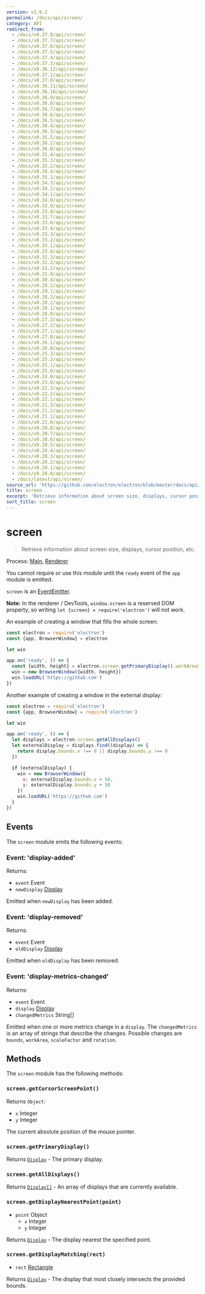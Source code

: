 ```yaml
---
version: v1.6.2
permalink: /docs/api/screen/
category: API
redirect_from:
  - /docs/v0.37.8/api/screen/
  - /docs/v0.37.7/api/screen/
  - /docs/v0.37.6/api/screen/
  - /docs/v0.37.5/api/screen/
  - /docs/v0.37.4/api/screen/
  - /docs/v0.37.3/api/screen/
  - /docs/v0.36.12/api/screen/
  - /docs/v0.37.1/api/screen/
  - /docs/v0.37.0/api/screen/
  - /docs/v0.36.11/api/screen/
  - /docs/v0.36.10/api/screen/
  - /docs/v0.36.9/api/screen/
  - /docs/v0.36.8/api/screen/
  - /docs/v0.36.7/api/screen/
  - /docs/v0.36.6/api/screen/
  - /docs/v0.36.5/api/screen/
  - /docs/v0.36.4/api/screen/
  - /docs/v0.36.3/api/screen/
  - /docs/v0.35.5/api/screen/
  - /docs/v0.36.2/api/screen/
  - /docs/v0.36.0/api/screen/
  - /docs/v0.35.4/api/screen/
  - /docs/v0.35.3/api/screen/
  - /docs/v0.35.2/api/screen/
  - /docs/v0.34.4/api/screen/
  - /docs/v0.35.1/api/screen/
  - /docs/v0.34.3/api/screen/
  - /docs/v0.34.2/api/screen/
  - /docs/v0.34.1/api/screen/
  - /docs/v0.34.0/api/screen/
  - /docs/v0.33.9/api/screen/
  - /docs/v0.33.8/api/screen/
  - /docs/v0.33.7/api/screen/
  - /docs/v0.33.6/api/screen/
  - /docs/v0.33.4/api/screen/
  - /docs/v0.33.3/api/screen/
  - /docs/v0.33.2/api/screen/
  - /docs/v0.33.1/api/screen/
  - /docs/v0.33.0/api/screen/
  - /docs/v0.32.3/api/screen/
  - /docs/v0.32.2/api/screen/
  - /docs/v0.31.2/api/screen/
  - /docs/v0.31.0/api/screen/
  - /docs/v0.30.4/api/screen/
  - /docs/v0.29.2/api/screen/
  - /docs/v0.29.1/api/screen/
  - /docs/v0.28.3/api/screen/
  - /docs/v0.28.2/api/screen/
  - /docs/v0.28.1/api/screen/
  - /docs/v0.28.0/api/screen/
  - /docs/v0.27.3/api/screen/
  - /docs/v0.27.2/api/screen/
  - /docs/v0.27.1/api/screen/
  - /docs/v0.27.0/api/screen/
  - /docs/v0.26.1/api/screen/
  - /docs/v0.26.0/api/screen/
  - /docs/v0.25.3/api/screen/
  - /docs/v0.25.2/api/screen/
  - /docs/v0.25.1/api/screen/
  - /docs/v0.25.0/api/screen/
  - /docs/v0.24.0/api/screen/
  - /docs/v0.23.0/api/screen/
  - /docs/v0.22.3/api/screen/
  - /docs/v0.22.2/api/screen/
  - /docs/v0.22.1/api/screen/
  - /docs/v0.21.3/api/screen/
  - /docs/v0.21.2/api/screen/
  - /docs/v0.21.1/api/screen/
  - /docs/v0.21.0/api/screen/
  - /docs/v0.20.8/api/screen/
  - /docs/v0.20.7/api/screen/
  - /docs/v0.20.6/api/screen/
  - /docs/v0.20.5/api/screen/
  - /docs/v0.20.4/api/screen/
  - /docs/v0.20.3/api/screen/
  - /docs/v0.20.2/api/screen/
  - /docs/v0.20.1/api/screen/
  - /docs/v0.20.0/api/screen/
  - /docs/latest/api/screen/
source_url: 'https://github.com/electron/electron/blob/master/docs/api/screen.md'
title: screen
excerpt: 'Retrieve information about screen size, displays, cursor position, etc.'
sort_title: screen
---
```



<!--

Greetings, Electron hacker!

This file is generated automatically, so it should not be edited.

To make changes, head over to the electron/electron repository:

https://github.com/electron/electron/blob/master/docs/api/screen.md

-->

# screen

> Retrieve information about screen size, displays, cursor position, etc.

Process: [Main]({{site.baseurl}}/docs/glossary#main-process), [Renderer]({{site.baseurl}}/docs/glossary#renderer-process)

You cannot require or use this module until the `ready` event of the `app` module is emitted.

`screen` is an [EventEmitter](https://nodejs.org/api/events.html#events_class_eventemitter).

**Note:** In the renderer / DevTools, `window.screen` is a reserved DOM property, so writing `let {screen} = require('electron')` will not work.

An example of creating a window that fills the whole screen:

```javascript
const electron = require('electron')
const {app, BrowserWindow} = electron

let win

app.on('ready', () => {
  const {width, height} = electron.screen.getPrimaryDisplay().workAreaSize
  win = new BrowserWindow({width, height})
  win.loadURL('https://github.com')
})
```

Another example of creating a window in the external display:

```javascript
const electron = require('electron')
const {app, BrowserWindow} = require('electron')

let win

app.on('ready', () => {
  let displays = electron.screen.getAllDisplays()
  let externalDisplay = displays.find((display) => {
    return display.bounds.x !== 0 || display.bounds.y !== 0
  })

  if (externalDisplay) {
    win = new BrowserWindow({
      x: externalDisplay.bounds.x + 50,
      y: externalDisplay.bounds.y + 50
    })
    win.loadURL('https://github.com')
  }
})
```

## Events

The `screen` module emits the following events:

### Event: 'display-added'

Returns:

*   `event` Event
*   `newDisplay` [Display]({{site.baseurl}}/docs/api/structures/display)

Emitted when `newDisplay` has been added.

### Event: 'display-removed'

Returns:

*   `event` Event
*   `oldDisplay` [Display]({{site.baseurl}}/docs/api/structures/display)

Emitted when `oldDisplay` has been removed.

### Event: 'display-metrics-changed'

Returns:

*   `event` Event
*   `display` [Display]({{site.baseurl}}/docs/api/structures/display)
*   `changedMetrics` String[]

Emitted when one or more metrics change in a `display`. The `changedMetrics` is an array of strings that describe the changes. Possible changes are `bounds`, `workArea`, `scaleFactor` and `rotation`.

## Methods

The `screen` module has the following methods:

### `screen.getCursorScreenPoint()`

Returns `Object`:

*   `x` Integer
*   `y` Integer

The current absolute position of the mouse pointer.

### `screen.getPrimaryDisplay()`

Returns [`Display`]({{site.baseurl}}/docs/api/structures/display) - The primary display.

### `screen.getAllDisplays()`

Returns [`Display[]`]({{site.baseurl}}/docs/api/structures/display) - An array of displays that are currently available.

### `screen.getDisplayNearestPoint(point)`

*   `point` Object
    *   `x` Integer
    *   `y` Integer

Returns [`Display`]({{site.baseurl}}/docs/api/structures/display) - The display nearest the specified point.

### `screen.getDisplayMatching(rect)`

*   `rect` [Rectangle]({{site.baseurl}}/docs/api/structures/rectangle)

Returns [`Display`]({{site.baseurl}}/docs/api/structures/display) - The display that most closely intersects the provided bounds.
